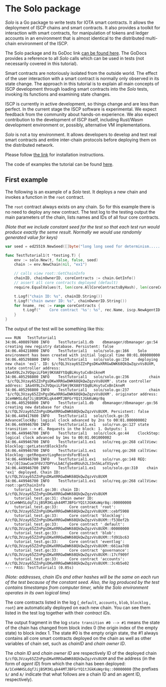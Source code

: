 # The Solo package

_Solo_ is a Go package to write tests for IOTA smart contracts. It allows the
deployment of ISCP chains and smart contracts. It also provides a toolkit for
interaction with smart contracts, for manipulation of tokens and ledger accounts
in an environment that is almost identical to the distributed multi-chain
environment of the ISCP.

The Solo package and its GoDoc link [can be found here](https://github.com/iotaledger/wasp/tree/master/packages/solo).
The GoDocs provides a reference to all _Solo_ calls which can be used in tests
(not necessarily covered in this tutorial).

Smart contracts are notoriously isolated from the outside world. The effect of
the user interaction with a smart contract is normally only observed in its
state change. The approach in this tutorial is to explain all main concepts of
ISCP development through loading smart contracts into the _Solo_ tests, invoking
its functions and examining state changes.

ISCP is currently in active development, so things change and are less than
perfect. In the current stage the ISCP software is experimental. We expect
feedback from the community about hands-on experience. We also expect
contribution to the development of ISCP itself, including Rust/Wasm development
environment or, possibly, alternative VM implementations.

_Solo_ is not a toy environment. It allows developers to develop and test real
smart contracts and entire inter-chain protocols before deploying them on the
distributed network.

Please follow [the link](../misc/install.md) for installation instructions.

The code of examples the tutorial can be found [here](https://github.com/iotaledger/wasp/docOps/tutorial).

## First example

The following is an example of a _Solo_ test. It deploys a new chain and invokes
a function in the `root` contract.

The `root` contract always exists on any chain. So for this example there is no
need to deploy any new contract. The test log to the testing output the main
parameters of the chain, lists names and IDs of all four core contracts.

_(Note that we include constant seed for the test so that each test run would produce exactly the seme result.
Normally we would use randomly generated value for keys)_

```go
var seed = ed25519.NewSeed([]byte("long long seed for determinism................"))

func TestTutorial1(t *testing.T) {
	env := solo.New(t, false, false, seed)
	chain := env.NewChain(nil, "ex1")

	// calls view root::GetChainInfo
	chainID, chainOwnerID, coreContracts := chain.GetInfo()
	// assert all core contracts deployed (default)
	require.EqualValues(t, len(core.AllCoreContractsByHash), len(coreContracts))

	t.Logf("chain ID: %s", chainID.String())
	t.Logf("chain owner ID: %s", chainOwnerID.String())
	for hname, rec := range coreContracts {
		t.Logf("    Core contract '%s': %s", rec.Name, iscp.NewAgentID(chainID.AsAddress(), hname))
	}
}
```

The output of the test will be something like this:

```
=== RUN   TestTutorial1
34:06.400897600	INFO	TestTutorial1.db	dbmanager/dbmanager.go:54	creating new registry database. Persistent: false
34:06.404218000	INFO	TestTutorial1	solo/solo.go:166	Solo environment has been created with initial logical time 00:01.000000000
34:06.405298800	INFO	TestTutorial1	solo/solo.go:234	deploying new chain 'ex1'. ID: $/cfQL3Vzay65ZZnPgsDKwXRRGwDWK68QkQwZqzvVs8UXM, state controller address: 1Aa4X9L2xJVQqxiLFbHj9KXA8YtQqBLHsytuCxBn1kneM
34:06.405298800	INFO	TestTutorial1	solo/solo.go:236	     chain '$/cfQL3Vzay65ZZnPgsDKwXRRGwDWK68QkQwZqzvVs8UXM'. state controller address: 1Aa4X9L2xJVQqxiLFbHj9KXA8YtQqBLHsytuCxBn1kneM
34:06.405298800	INFO	TestTutorial1	solo/solo.go:237	     chain '$/cfQL3Vzay65ZZnPgsDKwXRRGwDWK68QkQwZqzvVs8UXM'. originator address: 1CeHWHSLdqfJijBSM3KLqk44MTJBFGrYQ1tJGkKuWqr8q
34:06.405298800	INFO	TestTutorial1.db	dbmanager/dbmanager.go:56	creating new database for chain $/cfQL3Vzay65ZZnPgsDKwXRRGwDWK68QkQwZqzvVs8UXM. Persistent: false
34:06.449417600	INFO	TestTutorial1	solo/clock.go:35	AdvanceClockBy: logical clock advanced by 2ns to 00:01.000000002
34:06.449946700	INFO	TestTutorial1.ex1	solo/run.go:127	state transition --> #1. Requests in the block: 1. Outputs: 1
34:06.449946700	INFO	TestTutorial1	solo/clock.go:44	ClockStep: logical clock advanced by 1ms to 00:01.001000002
34:06.449946700	INFO	TestTutorial1.ex1	solo/req.go:268	callView: blocklog::getLatestBlockInfo
34:06.449946700	INFO	TestTutorial1.ex1	solo/req.go:268	callView: blocklog::getRequestLogRecordsForBlock
34:06.449946700	INFO	TestTutorial1.ex1	solo/run.go:148	REQ: 'tx/[0]3awCue3F6VJ7DPYvLbACfg5e4RUuh2LJ3n5kLafXSyv6'
34:06.449946700	INFO	TestTutorial1.ex1	solo/solo.go:310	chain 'ex1' deployed. Chain ID: $/cfQL3Vzay65ZZnPgsDKwXRRGwDWK68QkQwZqzvVs8UXM
34:06.449946700	INFO	TestTutorial1.ex1	solo/req.go:268	callView: root::getChainInfo
    tutorial_test.go:30: chain ID: $/cfQL3Vzay65ZZnPgsDKwXRRGwDWK68QkQwZqzvVs8UXM
    tutorial_test.go:31: chain owner ID: A/1CeHWHSLdqfJijBSM3KLqk44MTJBFGrYQ1tJGkKuWqr8q::00000000
    tutorial_test.go:33:     Core contract 'root': A/cfQL3Vzay65ZZnPgsDKwXRRGwDWK68QkQwZqzvVs8UXM::cebf5908
    tutorial_test.go:33:     Core contract 'blocklog': A/cfQL3Vzay65ZZnPgsDKwXRRGwDWK68QkQwZqzvVs8UXM::f538ef2b
    tutorial_test.go:33:     Core contract '_default': A/cfQL3Vzay65ZZnPgsDKwXRRGwDWK68QkQwZqzvVs8UXM::00000000
    tutorial_test.go:33:     Core contract 'blob': A/cfQL3Vzay65ZZnPgsDKwXRRGwDWK68QkQwZqzvVs8UXM::fd91bc63
    tutorial_test.go:33:     Core contract 'eventlog': A/cfQL3Vzay65ZZnPgsDKwXRRGwDWK68QkQwZqzvVs8UXM::661aa7d8
    tutorial_test.go:33:     Core contract 'governance': A/cfQL3Vzay65ZZnPgsDKwXRRGwDWK68QkQwZqzvVs8UXM::17cf909f
    tutorial_test.go:33:     Core contract 'accounts': A/cfQL3Vzay65ZZnPgsDKwXRRGwDWK68QkQwZqzvVs8UXM::3c4b5e02
--- PASS: TestTutorial1 (0.05s)
```
_(Note: addresses, chain IDs and other hashes will be the same on each run of the test because of the constant seed. Also, the
log produced by the test contains timestamps from computer timer, while the Solo environment operates in its own logical time)_

The core contracts listed in the log (`_default`, `accounts`, `blob`, `blocklog`
, `root`) are automatically deployed on each new chain. You can see
them listed in the test log together with their _contract IDs_.

The output fragment in the log `state transition #0 --> #1` means the state of
the chain has changed from block index 0 (the origin index of the empty state)
to block index 1. The state #0 is the empty origin state, the #1 always contains
all core smart contracts deployed on the chain as well as other variables of
chain set, such as _chainID_ and _chain owner ID_.

The _chain ID_ and _chain owner ID_ are respectively ID of the deployed
chain `$/cfQL3Vzay65ZZnPgsDKwXRRGwDWK68QkQwZqzvVs8UXM` and the address (in the
form of _agent ID_) from which the chain has been deployed:
`A/1CeHWHSLdqfJijBSM3KLqk44MTJBFGrYQ1tJGkKuWqr8q::00000000` (the prefixes `$/`
and `A/` indicate that what follows are a chain ID and an agent ID, respectively).